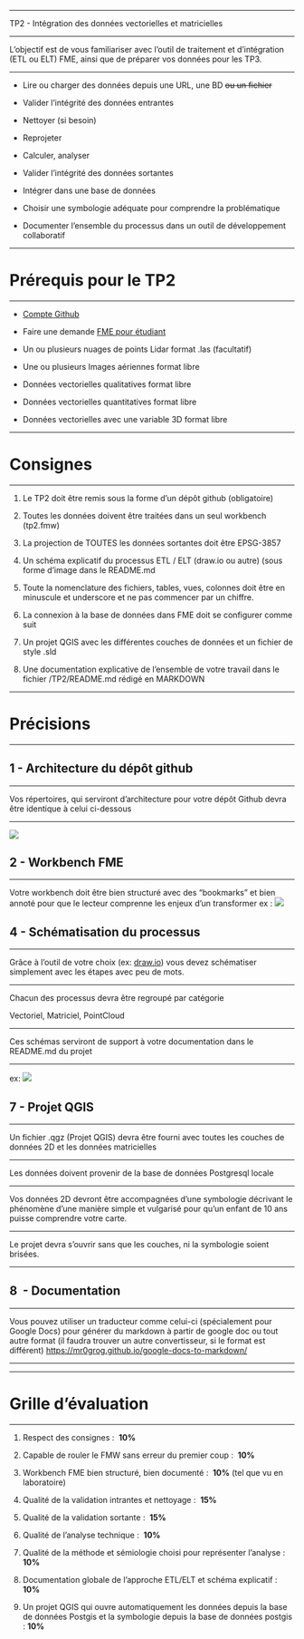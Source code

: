 ****

TP2 - Intégration des données vectorielles et matricielles

****

L’objectif est de vous familiariser avec l’outil de traitement et d’intégration (ETL ou ELT) FME, ainsi que de préparer vos données pour les TP3.

****

- Lire ou charger des données depuis une URL, une BD ~~ou un fichier~~

- Valider l’intégrité des données entrantes

- Nettoyer (si besoin)

- Reprojeter

- Calculer, analyser

- Valider l’intégrité des données sortantes

- Intégrer dans une base de données

- Choisir une symbologie adéquate pour comprendre la problématique

- Documenter l’ensemble du processus dans un outil de développement collaboratif

****


# Prérequis pour le TP2

****

- [Compte Github](https://github.com/)

- Faire une demande [FME pour étudiant](https://www.safe.com/free-fme-licenses/students/?gclid=Cj0KCQiA8aOeBhCWARIsANRFrQHboqn2kCWedX1W7KI-gB1Be6CzwFZRFAfr6bjBlrtlL0029J3PqfAaAm1oEALw_wcB)

- Un ou plusieurs nuages de points Lidar format .las (facultatif)

- Une ou plusieurs Images aériennes format libre 

- Données vectorielles qualitatives format libre

- Données vectorielles quantitatives format libre

- Données vectorielles avec une variable 3D format libre

****


#

# Consignes 

****

1. Le TP2 doit être remis sous la forme d’un dépôt github (obligatoire)

2. Toutes les données doivent être traitées dans un seul workbench (tp2.fmw)

3. La projection de TOUTES les données sortantes doit être EPSG-3857

4. Un schéma explicatif du processus ETL / ELT (draw\.io ou autre) (sous forme d’image dans le README.md

5. Toute la nomenclature des fichiers, tables, vues, colonnes doit être en minuscule et underscore et ne pas commencer par un chiffre.

6. La connexion à la base de données dans FME doit se configurer comme suit

7. Un projet QGIS avec les différentes couches de données et un fichier de style .sld

8. Une documentation explicative de l’ensemble de votre travail dans le fichier /TP2/README.md rédigé en MARKDOWN

****


# Précisions

****


## 1 - Architecture du dépôt github

****

Vos répertoires, qui serviront d’architecture pour votre dépôt Github devra être identique à celui ci-dessous

****

![](https://lh7-us.googleusercontent.com/SEn0bziPgktZ3Mb_QDF0LeoFU7UHMZ3LnfR0O4JqHx-N841Jy2Oiq1_vnLEUvbH8mvpxE0TbVb-p6Ly-SHuo4WNR4wY3oVndHzy9mqqPNk8mp7QcMYjsi9yJpJdtmxhDkxg31tBb69J7daJO5afChoM)


## 2 - Workbench FME

****

Votre workbench doit être bien structuré avec des “bookmarks” et bien annoté pour que le lecteur comprenne les enjeux d’un transformer ex : ![](https://lh7-us.googleusercontent.com/OVtJq7yfQen8IF3t-G0w8Tp_WG3x6MZuA3ZrAIhlyE9FZbDUzBGMuu0ds1kooiXPnWL-UkhCTCrb7oKrNzStaYQ-AGLgIBWauo4HnziT-9eS-kgQV2DlpJrczNpH2rDY7KiMq0D0aL2LJX9wqm3OXcM)


## 4 - Schématisation du processus

****

Grâce à l’outil de votre choix (ex: [draw.io](http://draw.io)) vous devez schématiser simplement avec les étapes avec peu de mots. 

****

Chacun des processus devra être regroupé par catégorie

Vectoriel, Matriciel, PointCloud

****

Ces schémas serviront de support à votre documentation dans le README.md du projet

****

ex: ![](https://lh7-us.googleusercontent.com/TgvjN-bY5g5FuDvh1brsW3w-wOGHVEIASKT4TGm5bGKeWfX4nOcJ5OLrhD4JQYK8WoDD6Ce1aWV0LFFuW3lSBUWMxT6uYi4LY9dz-nVJVCHXvRDuByjp6C3gNtxvgVwrKlpSwRl3OBYk5Ygy93-WTSA)


## 7 - Projet QGIS

****

Un fichier .qgz (Projet QGIS) devra être fourni avec toutes les couches de données 2D et les données matricielles

****

Les données doivent provenir de la base de données Postgresql locale

****

Vos données 2D devront être accompagnées d’une symbologie décrivant le phénomène d’une manière simple et vulgarisé pour qu’un enfant de 10 ans puisse comprendre votre carte.

****

Le projet devra s’ouvrir sans que les couches, ni la symbologie soient brisées.

****


## 8  - Documentation

****

Vous pouvez utiliser un traducteur comme celui-ci (spécialement pour Google Docs) pour générer du markdown à partir de google doc ou tout autre format (il faudra trouver un autre convertisseur, si le format est différent) <https://mr0grog.github.io/google-docs-to-markdown/>

****

****


# Grille d’évaluation

****

1. Respect des consignes :  **10%**

2. Capable de rouler le FMW sans erreur du premier coup :  **10%**

3. Workbench FME bien structuré, bien documenté :  **10%** (tel que vu en laboratoire)

4. Qualité de la validation intrantes et nettoyage :  **15%**

5. Qualité de la validation sortante :  **15%**

6. Qualité de l’analyse technique :  **10%**

7. Qualité de la méthode et sémiologie choisi pour représenter l’analyse :  **10%**

8. Documentation globale de l’approche ETL/ELT et schéma explicatif : **10%**

9. Un projet QGIS qui ouvre automatiquement les données depuis la base de données Postgis et la symbologie depuis la base de données postgis : **10%**
